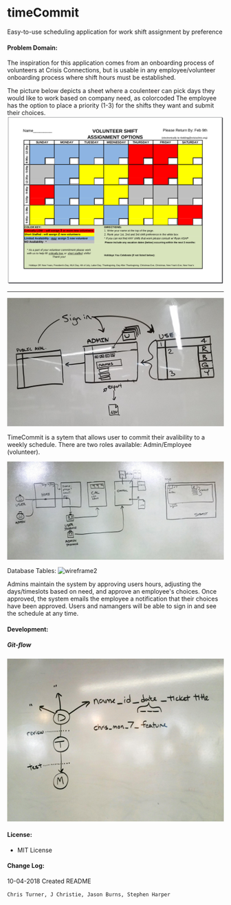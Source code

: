 # timeCommit
Easy-to-use scheduling application for work shift assignment by preference

#### Problem Domain:

The inspiration for this application comes from an onboarding process of volunteers at Crisis Connections, but is usable in any employee/volunteer onboarding process where shift hours must be established.

The picture below depicts a sheet where a coulenteer can pick days they would like to work based on company need, as colorcoded
The employee has the option to place a priority (1-3) for the shifts they want and submit their choices.
![v_sheet](https://github.com/timeCommit-easyAvailability/timeCommit/blob/master/assets/v-sheet.png) <br>

---
![wireframe](https://github.com/timeCommit-easyAvailability/timeCommit/blob/master/assets/20181002_163528.jpg) <br>

TimeCommit is a sytem that allows user to commit their avalibility to a weekly schedule.
There are two roles available: Admin/Employee (volunteer).

![wireframe2](https://github.com/timeCommit-easyAvailability/timeCommit/blob/master/assets/wireframe_6.jpg) <br>

Database Tables:
![wireframe2](https://github.com/timeCommit-easyAvailability/timeCommit/blob/master/assets/dbtables.jpg) <br>

Admins maintain the system by approving users hours, adjusting the days/timeslots based on need, and approve an employee's choices. Once approved, the system emails the employee a notification that their choices have been approved. Users and namangers will be able to sign in and see the schedule at any time.

#### Development:

##### Git-flow
![gitflow](https://github.com/timeCommit-easyAvailability/timeCommit/blob/master/assets/gitflow.jpg) <br>


#### License:
- MIT License


#### Change Log:
10-04-2018 Created README



```python
Chris Turner, J Christie, Jason Burns, Stephen Harper
```
